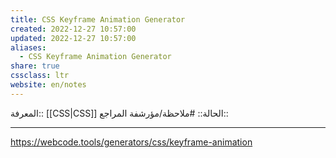 ```yaml
---
title: CSS Keyframe Animation Generator
created: 2022-12-27 10:57:00
updated: 2022-12-27 10:57:00
aliases:
  - CSS Keyframe Animation Generator
share: true
cssclass: ltr
website: en/notes
---
```


المعرفة:: [[CSS|CSS]]
الحالة:: #ملاحظة/مؤرشفة
المراجع::

---

<https://webcode.tools/generators/css/keyframe-animation>
